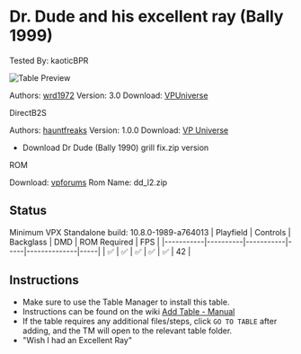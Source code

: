 # Dr. Dude and his excellent ray (Bally 1999)
Tested By: kaoticBPR

![Table Preview](../../images/vpx-drdude.png)

Authors: [wrd1972](https://vpuniverse.com/profile/7788-wrd1972/)
Version: 3.0
Download: [VPUniverse](https://vpuniverse.com/files/file/15876-dr-dude-his-excellent-ray-bally-1990/)

DirectB2S

Authors: [hauntfreaks](https://vpuniverse.com/profile/5216-hauntfreaks/)
Version: 1.0.0
Download: [VP Universe](https://vpuniverse.com/files/file/15874-dr-dude-bally-1990-b2s/)
- Download Dr Dude (Bally 1990) grill fix.zip version

ROM

Download: [vpforums](https://www.vpforums.org/index.php?app=downloads&showfile=956)
Rom Name: dd_l2.zip


## Status 

Minimum VPX Standalone build: 10.8.0-1989-a764013
| Playfield | Controls | Backglass | DMD | ROM Required | FPS | 
|-----------|----------|-----------|-----|--------------|-----|
| :white_check_mark: | :white_check_mark: | :white_check_mark: | :white_check_mark: | :white_check_mark: | 42 |

## Instructions

- Make sure to use the Table Manager to install this table.
- Instructions can be found on the wiki [Add Table - Manual](https://github.com/LegendsUnchained/vpx-standalone-alp4k/wiki/%5B04%5D-%F0%9F%A7%A1-TM-%E2%80%90-Other-Features#add-table---manual)
- If the table requires any additional files/steps, click `GO TO TABLE` after adding, and the TM will open to the relevant table folder.
- "Wish I had an Excellent Ray"

